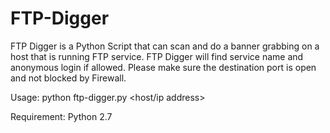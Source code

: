 # FTP-Digger

FTP Digger is a Python Script that can scan and do a banner grabbing on a host that is running FTP service. FTP Digger will find service name and anonymous login if allowed. Please make sure the destination port is open and not blocked by Firewall.

Usage: python ftp-digger.py <host/ip address>

Requirement: Python 2.7

